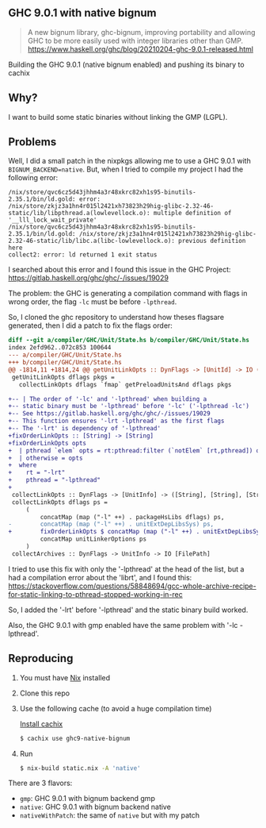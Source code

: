 ## GHC 9.0.1 with native bignum

> A new bignum library, ghc-bignum, improving portability and allowing GHC to
be more easily used with integer libraries other than GMP.
https://www.haskell.org/ghc/blog/20210204-ghc-9.0.1-released.html

Building the GHC 9.0.1 (native bignum enabled) and pushing its binary to
cachix

## Why?

I want to build some static binaries without linking the GMP (LGPL).

## Problems

Well, I did a small patch in the nixpkgs allowing me to use a GHC 9.0.1 with
`BIGNUM_BACKEND=native`. But, when I tried to compile my project I had the
following error:

```
/nix/store/qvc6cz5d43jhhm4a3r48xkrc82xh1s95-binutils-2.35.1/bin/ld.gold: error: /nix/store/zkjz3a1hn4r015l2421xh73823h29hig-glibc-2.32-46-static/lib/libpthread.a(lowlevellock.o): multiple definition of '__lll_lock_wait_private'
/nix/store/qvc6cz5d43jhhm4a3r48xkrc82xh1s95-binutils-2.35.1/bin/ld.gold: /nix/store/zkjz3a1hn4r015l2421xh73823h29hig-glibc-2.32-46-static/lib/libc.a(libc-lowlevellock.o): previous definition here
collect2: error: ld returned 1 exit status
```

I searched about this error and I found this issue in the GHC Project:
https://gitlab.haskell.org/ghc/ghc/-/issues/19029

The problem: the GHC is generating a compilation command with flags in wrong
order, the flag `-lc` must be before `-lpthread`.

So, I cloned the ghc repository to understand how theses flagsare generated,
then I did a patch to fix the flags order:

```diff
diff --git a/compiler/GHC/Unit/State.hs b/compiler/GHC/Unit/State.hs
index 2efd962..072c853 100644
--- a/compiler/GHC/Unit/State.hs
+++ b/compiler/GHC/Unit/State.hs
@@ -1814,11 +1814,24 @@ getUnitLinkOpts :: DynFlags -> [UnitId] -> IO ([String], [String], [String])
 getUnitLinkOpts dflags pkgs =
   collectLinkOpts dflags `fmap` getPreloadUnitsAnd dflags pkgs

+-- | The order of '-lc' and '-lpthread' when building a
+-- static binary must be '-lpthread' before '-lc' ('-lpthread -lc')
+-- See https://gitlab.haskell.org/ghc/ghc/-/issues/19029
+-- This function ensures '-lrt -lpthread' as the first flags
+-- The '-lrt' is dependency of '-lpthread'
+fixOrderLinkOpts :: [String] -> [String]
+fixOrderLinkOpts opts
+  | pthread `elem` opts = rt:pthread:filter (`notElem` [rt,pthread]) opts
+  | otherwise = opts
+  where
+    rt = "-lrt"
+    pthread = "-lpthread"
+
 collectLinkOpts :: DynFlags -> [UnitInfo] -> ([String], [String], [String])
 collectLinkOpts dflags ps =
     (
         concatMap (map ("-l" ++) . packageHsLibs dflags) ps,
-        concatMap (map ("-l" ++) . unitExtDepLibsSys) ps,
+        fixOrderLinkOpts $ concatMap (map ("-l" ++) . unitExtDepLibsSys) ps,
         concatMap unitLinkerOptions ps
     )
 collectArchives :: DynFlags -> UnitInfo -> IO [FilePath]
```

I tried to use this fix with only the '-lpthread' at the head of the list, but a had a
compilation error about the 'librt', and I found this:
https://stackoverflow.com/questions/58848694/gcc-whole-archive-recipe-for-static-linking-to-pthread-stopped-working-in-rec

So, I added the '-lrt' before '-lpthread' and the static binary build worked. 

Also, the GHC 9.0.1 with gmp enabled have the same problem with '-lc -lpthread'.

## Reproducing

1. You must have [Nix](https://nixos.org/download.html) installed

2. Clone this repo

3. Use the following cache (to avoid a huge compilation time)

    [Install cachix](https://docs.cachix.org/installation.html)

    ```bash
    $ cachix use ghc9-native-bignum
    ```

4. Run
    ```bash
    $ nix-build static.nix -A 'native'
    ```

There are 3 flavors:

- `gmp`: GHC 9.0.1 with bignum backend gmp
- `native`: GHC 9.0.1 with bignum backend native
- `nativeWithPatch`: the same of `native` but with my patch 

